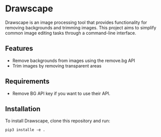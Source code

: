 # Drawscape

Drawscape is an image processing tool that provides functionality for removing backgrounds and trimming images. This project aims to simplify common image editing tasks through a command-line interface.

## Features

- Remove backgrounds from images using the remove.bg API
- Trim images by removing transparent areas

## Requirements
- Remove BG API key if you want to use their API. 

## Installation

To install Drawscape, clone this repository and run:


```
pip3 installe -e .
```